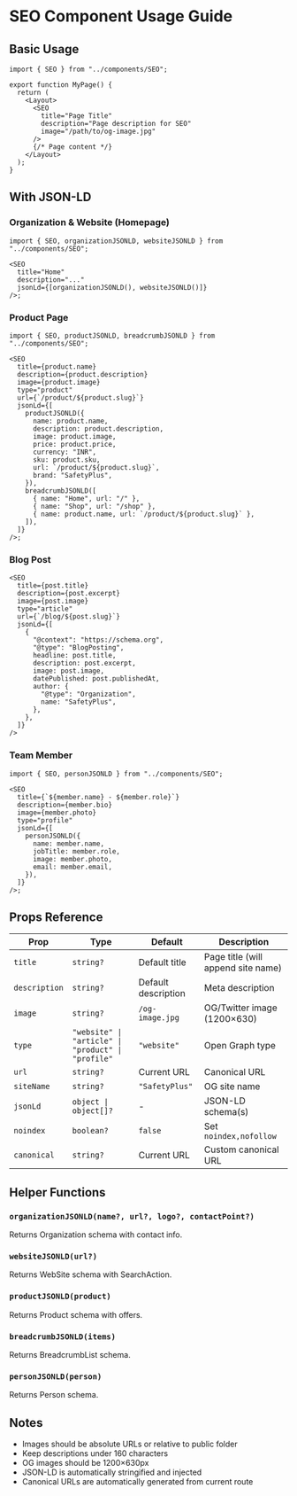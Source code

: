# SEO Component Usage Guide

## Basic Usage

```tsx
import { SEO } from "../components/SEO";

export function MyPage() {
  return (
    <Layout>
      <SEO
        title="Page Title"
        description="Page description for SEO"
        image="/path/to/og-image.jpg"
      />
      {/* Page content */}
    </Layout>
  );
}
```

## With JSON-LD

### Organization & Website (Homepage)

```tsx
import { SEO, organizationJSONLD, websiteJSONLD } from "../components/SEO";

<SEO
  title="Home"
  description="..."
  jsonLd={[organizationJSONLD(), websiteJSONLD()]}
/>;
```

### Product Page

```tsx
import { SEO, productJSONLD, breadcrumbJSONLD } from "../components/SEO";

<SEO
  title={product.name}
  description={product.description}
  image={product.image}
  type="product"
  url={`/product/${product.slug}`}
  jsonLd={[
    productJSONLD({
      name: product.name,
      description: product.description,
      image: product.image,
      price: product.price,
      currency: "INR",
      sku: product.sku,
      url: `/product/${product.slug}`,
      brand: "SafetyPlus",
    }),
    breadcrumbJSONLD([
      { name: "Home", url: "/" },
      { name: "Shop", url: "/shop" },
      { name: product.name, url: `/product/${product.slug}` },
    ]),
  ]}
/>;
```

### Blog Post

```tsx
<SEO
  title={post.title}
  description={post.excerpt}
  image={post.image}
  type="article"
  url={`/blog/${post.slug}`}
  jsonLd={[
    {
      "@context": "https://schema.org",
      "@type": "BlogPosting",
      headline: post.title,
      description: post.excerpt,
      image: post.image,
      datePublished: post.publishedAt,
      author: {
        "@type": "Organization",
        name: "SafetyPlus",
      },
    },
  ]}
/>
```

### Team Member

```tsx
import { SEO, personJSONLD } from "../components/SEO";

<SEO
  title={`${member.name} - ${member.role}`}
  description={member.bio}
  image={member.photo}
  type="profile"
  jsonLd={[
    personJSONLD({
      name: member.name,
      jobTitle: member.role,
      image: member.photo,
      email: member.email,
    }),
  ]}
/>;
```

## Props Reference

| Prop          | Type                                               | Default             | Description                        |
| ------------- | -------------------------------------------------- | ------------------- | ---------------------------------- |
| `title`       | `string?`                                          | Default title       | Page title (will append site name) |
| `description` | `string?`                                          | Default description | Meta description                   |
| `image`       | `string?`                                          | `/og-image.jpg`     | OG/Twitter image (1200×630)        |
| `type`        | `"website" \| "article" \| "product" \| "profile"` | `"website"`         | Open Graph type                    |
| `url`         | `string?`                                          | Current URL         | Canonical URL                      |
| `siteName`    | `string?`                                          | `"SafetyPlus"`      | OG site name                       |
| `jsonLd`      | `object \| object[]?`                              | -                   | JSON-LD schema(s)                  |
| `noindex`     | `boolean?`                                         | `false`             | Set `noindex,nofollow`             |
| `canonical`   | `string?`                                          | Current URL         | Custom canonical URL               |

## Helper Functions

### `organizationJSONLD(name?, url?, logo?, contactPoint?)`

Returns Organization schema with contact info.

### `websiteJSONLD(url?)`

Returns WebSite schema with SearchAction.

### `productJSONLD(product)`

Returns Product schema with offers.

### `breadcrumbJSONLD(items)`

Returns BreadcrumbList schema.

### `personJSONLD(person)`

Returns Person schema.

## Notes

- Images should be absolute URLs or relative to public folder
- Keep descriptions under 160 characters
- OG images should be 1200×630px
- JSON-LD is automatically stringified and injected
- Canonical URLs are automatically generated from current route
